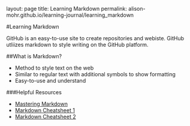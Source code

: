 layout: page
title: Learning Markdown 
permalink: alison-mohr.github.io/learning-journal/learning_markdown

#Learning Markdown 

GitHub is an easy-to-use site to create repositories and webiste. GitHub utliizes markdown to style writing on the GitHub platform. 

##What is Markdown? 
- Method to style text on the web 
- Similar to regular text with additional symbols to show formatting 
- Easy-to-use and understand 

###Helpful Resources 
- [Mastering Markdown](https://guides.github.com/features/mastering-markdown/)
- [Markdown Cheatsheet 1](https://www.markdownguide.org/cheat-sheet/)
- [Markdown Cheatsheet 2](https://guides.github.com/pdfs/markdown-cheatsheet-online.pdf)
